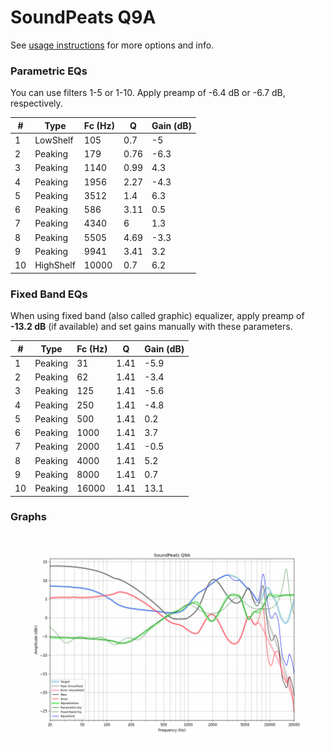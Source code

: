 # SoundPeats Q9A
See [usage instructions](https://github.com/jaakkopasanen/AutoEq#usage) for more options and info.

### Parametric EQs
You can use filters 1-5 or 1-10. Apply preamp of -6.4 dB or -6.7 dB, respectively.

|   # | Type      |   Fc (Hz) |    Q |   Gain (dB) |
|-----|-----------|-----------|------|-------------|
|   1 | LowShelf  |       105 | 0.7  |        -5   |
|   2 | Peaking   |       179 | 0.76 |        -6.3 |
|   3 | Peaking   |      1140 | 0.99 |         4.3 |
|   4 | Peaking   |      1956 | 2.27 |        -4.3 |
|   5 | Peaking   |      3512 | 1.4  |         6.3 |
|   6 | Peaking   |       586 | 3.11 |         0.5 |
|   7 | Peaking   |      4340 | 6    |         1.3 |
|   8 | Peaking   |      5505 | 4.69 |        -3.3 |
|   9 | Peaking   |      9941 | 3.41 |         3.2 |
|  10 | HighShelf |     10000 | 0.7  |         6.2 |

### Fixed Band EQs
When using fixed band (also called graphic) equalizer, apply preamp of **-13.2 dB** (if available) and set gains manually with these parameters.

|   # | Type    |   Fc (Hz) |    Q |   Gain (dB) |
|-----|---------|-----------|------|-------------|
|   1 | Peaking |        31 | 1.41 |        -5.9 |
|   2 | Peaking |        62 | 1.41 |        -3.4 |
|   3 | Peaking |       125 | 1.41 |        -5.6 |
|   4 | Peaking |       250 | 1.41 |        -4.8 |
|   5 | Peaking |       500 | 1.41 |         0.2 |
|   6 | Peaking |      1000 | 1.41 |         3.7 |
|   7 | Peaking |      2000 | 1.41 |        -0.5 |
|   8 | Peaking |      4000 | 1.41 |         5.2 |
|   9 | Peaking |      8000 | 1.41 |         0.7 |
|  10 | Peaking |     16000 | 1.41 |        13.1 |

### Graphs
![](./SoundPeats%20Q9A.png)
